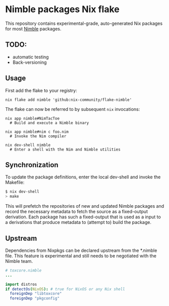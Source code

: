 # Nimble packages Nix flake

This repository contains experimental-grade, auto-generated Nix packages for 
most [Nimble](https://github.com/nim-lang/nimble) packages.

## TODO:
 - automatic testing
 - Back-versioning

## Usage

First add the flake to your registry:

```shell
nix flake add nimble 'github:nix-community/flake-nimble'
```

The flake can now be referred to by subsequent `nix` invocations:

```shell
nix app nimble#NimTacToe
  # Build and execute a Nimble binary

nix app nimble#nim c foo.nim
  # Invoke the Nim compiler

nix dev-shell nimble
  # Enter a shell with the Nim and Nimble utilities
```

## Synchronization

To update the package definitions, enter the local dev-shell and invoke the 
Makefile:

```sh
$ nix dev-shell
> make
```

This will prefetch the repositories of new and updated Nimble packages and 
record the necessary metadata to fetch the source as a fixed-output derivation. 
Each package has such a fixed-output that is used as a input to a derivations 
that produce metadata to (attempt to) build the package.

## Upstream

Dependencies from Nixpkgs can be declared upstream from the *.nimble file. This 
feature is experimental and still needs to be negotiated with the Nimble team.

```nim
# toxcore.nimble
...

import distros
if detectOs(NixOS): # true for NixOS or any Nix shell
  foreignDep "libtoxcore"
  foreignDep "pkgconfig"
```
